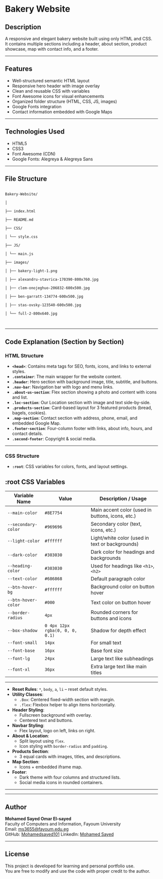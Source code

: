 # Bakery Website

## Description

A responsive and elegant bakery website built using only HTML and CSS.  
It contains multiple sections including a header, about section, product showcase, map with contact info, and a footer.

---

## Features

- Well-structured semantic HTML layout
- Responsive hero header with image overlay
- Clean and reusable CSS with variables
- Font Awesome icons for visual enhancements
- Organized folder structure (HTML, CSS, JS, images)
- Google Fonts integration
- Contact information embedded with Google Maps

---

## Technologies Used

- HTML5
- CSS3
- Font Awesome (CDN)
- Google Fonts: Alegreya & Alegreya Sans

---

## File Structure

```

Bakery-Website/

│

├── index.html

├── README.md

├── CSS/

│ └── style.css

├── JS/

│ └── main.js

├── images/

│ ├── bakery-light-1.png

│ ├── alexandru-stavrica-170390-800x760.jpg

│ ├── clem-onojeghuo-206832-600x500.jpg

│ ├── ben-garratt-134774-600x500.jpg

│ ├── stas-ovsky-123540-600x500.jpg

│ └── full-2-800x640.jpg



```

---

##  Code Explanation (Section by Section)

###  HTML Structure

- **`<head>`**: Contains meta tags for SEO, fonts, icons, and links to external styles.
- **`.container`**: The main wrapper for the website content.
- **`.header`**: Hero section with background image, title, subtitle, and buttons.
- **`.nav-bar`**: Navigation bar with logo and menu links.
- **`.about-us-section`**: Flex section showing a photo and content with icons and list.
- **`.loc-section`**: Our Location section with image and text side-by-side.
- **`.products-section`**: Card-based layout for 3 featured products (bread, bagels, cookies).
- **`.map-section`**: Contact section with address, phone, email, and embedded Google Map.
- **`.footer-section`**: Four-column footer with links, about info, hours, and contact details.
- **`.second-footer`**: Copyright & social media.

---

### CSS Structure

- **`:root`**: CSS variables for colors, fonts, and layout settings.

## :root CSS Variables

| Variable Name            | Value                                        | Description / Usage                                |
|--------------------------|----------------------------------------------|-----------------------------------------------------|
| `--main-color`           | `#8E7754`                                    | Main accent color (used in buttons, icons, etc.)   |
| `--secondary-color`      | `#969696`                                    | Secondary color (text, icons, etc.)                |
| `--light-color`          | `#ffffff`                                    | Light/white color (used in text or backgrounds)    |
| `--dark-color`           | `#303030`                                    | Dark color for headings and backgrounds            |
| `--heading-color`        | `#303030`                                    | Used for headings like `<h1>`, `<h2>`              |
| `--text-color`           | `#686868`                                    | Default paragraph color                            |
| `--btn-hover-bg`         | `#ffffff`                                    | Background color on button hover                   |
| `--btn-hover-color`      | `#000`                                       | Text color on button hover                         |
| `--border-radius`        | `4px`                                        | Rounded corners for buttons and icons              |
| `--box-shadow`           | `0 4px 12px rgba(0, 0, 0, 0.1)`              | Shadow for depth effect                            |
| `--font-small`           | `14px`                                       | For small text                                     |
| `--font-base`            | `16px`                                       | Base font size                                     |
| `--font-lg`              | `24px`                                       | Large text like subheadings                        |
| `--font-xl`              | `36px`                                       | Extra large text like main titles                  |

---
- **Reset Rules**: `*`, `body`, `a`, `li` – reset default styles.
- **Utility Classes**:
  - `.Box`: Centered fixed-width section with margin.
  - `.flex`: Flexbox helper to align items horizontally.
- **Header Styling**:
  - Fullscreen background with overlay.
  - Centered text and buttons.
- **Navbar Styling**:
  - Flex layout, logo on left, links on right.
- **About & Location**:
  - Split layout using `flex`.
  - Icon styling with `border-radius` and `padding`.
- **Products Section**:
  - 3 equal cards with images, titles, and descriptions.
- **Map Section**:
  - Icons + embedded iframe map.
- **Footer**:
  - Dark theme with four columns and structured lists.
  - Social media icons in rounded containers.

---

---

## Author

**Mohamed Sayed Omar El-sayed**  
Faculty of Computers and Information, Fayoum University  
Email: [ms3655@fayoum.edu.eg](mailto:ms3655@fayoum.edu.eg)  
GitHub: [Mohamedsayed101](https://github.com/Mohamedsayed101)
LinkedIn: [Mohamed Sayed ]([https://www.linkedin.com/in/mohamed-sayed-omar/](https://www.linkedin.com/in/mohamed-sayed-439a54347/))

---

## License

This project is developed for learning and personal portfolio use.  
You are free to modify and use the code with proper credit to the author.
